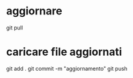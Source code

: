 # aggiornare

git pull

# caricare file aggiornati

git add .
git commit -m "aggiornamento"
git push